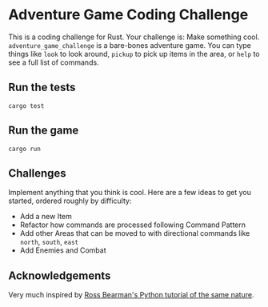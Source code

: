 # Adventure Game Coding Challenge

This is a coding challenge for Rust. Your challenge is: Make something cool. `adventure_game_challenge` is a bare-bones adventure game. You can type things like `look` to look around, `pickup` to pick up items in the area, or `help` to see a full list of commands.

## Run the tests

`cargo test`

## Run the game

`cargo run`

## Challenges

Implement anything that you think is cool. Here are a few ideas to get you started, ordered roughly by difficulty:

* Add a new Item
* Refactor how commands are processed following Command Pattern
* Add other Areas that can be moved to with directional commands like `north`, `south`, `east`
* Add Enemies and Combat

## Acknowledgements

Very much inspired by [Ross Bearman's Python tutorial of the same nature](https://github.com/rossbearman/termisoc-python-tutorial/).
